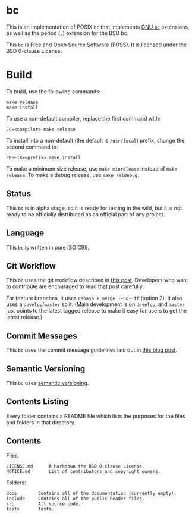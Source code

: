 # bc

This is an implementation of POSIX `bc` that implements
[GNU `bc`](https://www.gnu.org/software/bc/) extensions, as well as the period
(`.`) extension for the BSD bc.

This `bc` is Free and Open Source Software (FOSS). It is licensed under the BSD
0-clause License.

# Build

To build, use the following commands:

```
make release
make install
```

To use a non-default compiler, replace the first command with:

```
CC=<compiler> make release
```

To install into a non-default (the default is `/usr/local`) prefix, change the
second command to:

```
PREFIX=<prefix> make install
```

To make a minimum size release, use `make minrelease` instead of `make release`.
To make a debug release, use `make reldebug`.

## Status

This `bc` is in alpha stage, so it is ready for testing in the wild, but it is
not ready to be officially distributed as an official part of any project.

## Language

This `bc` is written in pure ISO C99.

## Git Workflow

This `bc` uses the git workflow described in
[this post](http://endoflineblog.com/oneflow-a-git-branching-model-and-workflow).
Developers who want to contribute are encouraged to read that post carefully.

For feature branches, it uses `rebase + merge --no--ff` (option 3). It also uses
a `develop`/`master` split. (Main development is on `develop`, and `master` just
points to the latest tagged release to make it easy for users to get the latest
release.)

## Commit Messages

This `bc` uses the commit message guidelines laid out in
[this blog post](http://tbaggery.com/2008/04/19/a-note-about-git-commit-messages.html).

## Semantic Versioning

This `bc` uses [semantic versioning](http://semver.org/).

## Contents Listing

Every folder contains a README file which lists the purposes for the files and
folders in that directory.

## Contents

Files:

	LICENSE.md      A Markdown the BSD 0-clause License.
	NOTICE.md       List of contributors and copyright owners.

Folders:

	docs        Contains all of the documentation (currently empty).
	include     Contains all of the public header files.
	src         All source code.
	tests       Tests.
